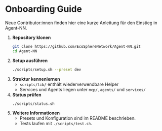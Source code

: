 # Onboarding Guide

Neue Contributor:innen finden hier eine kurze Anleitung für den Einstieg in Agent-NN.

1. **Repository klonen**
   ```bash
   git clone https://github.com/EcoSphereNetwork/Agent-NN.git
   cd Agent-NN
   ```
2. **Setup ausführen**
   ```bash
   ./scripts/setup.sh --preset dev
   ```
3. **Struktur kennenlernen**
   - `scripts/lib/` enthält wiederverwendbare Helper
   - Services und Agents liegen unter `mcp/`, `agents/` und `services/`
4. **Status prüfen**
   ```bash
   ./scripts/status.sh
   ```
5. **Weitere Informationen**
   - Presets und Konfiguration sind im README beschrieben.
   - Tests laufen mit `./scripts/test.sh`.
